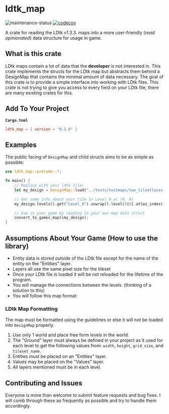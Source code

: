 # ldtk_map
![maintenance-status](https://img.shields.io/badge/maintenance-actively--developed-brightgreen.svg)
[![codecov](https://codecov.io/github/benlloyd50/ldtk_map/branch/master/graph/badge.svg?token=LIAEO385H6)](https://codecov.io/github/benlloyd50/ldtk_map)

A crate for reading the LDtk v1.3.3. maps into a more user-friendly (*read opinionated*) data structure for usage in game.

## What is this crate
LDtk maps contain a lot of data that the __developer__ is not interested in.
This crate implements the structs for the LDtk map but abstracts them behind a DesignMap that contains the minimal amount of data necessary.
The goal of this crate is to provide a simple interface into working with LDtk files.
This crate is not trying to give you access to every field on your LDtk file, there are many existing crates for this.

## Add To Your Project
**`Cargo.toml`**

```toml
ldtk_map = { version = "0.2.0" }
```

## Examples
The public facing of `DesignMap` and child structs aims to be as simple as possible:
```rust
use ldtk_map::prelude::*;

fn main() {
    // Replace with your ldtk file!
    let my_design = DesignMap::load("../tests/testmaps/two_tileatlases.ldtk");

    // Get some info about your tile in Level_0 at (0, 0)
    my_design.levels().get("Level_0").unwrap().level()[0].atlas_index();

    // Use in your game by reading to your own map data struct
    convert_to_games_map(&my_design);
}
```

## Assumptions About Your Game (How to use the library)
- Entity data is stored outside of the LDtk file except for the name of the entity on the "Entities" layer.
- Layers all use the same pixel size for the tileset
- Once your LDtk file is loaded it will be not reloaded for the lifetime of the program.
- You will manage the connections between the levels. (thinking of a solution to this)
- You will follow this map format:

### LDtk Map Formatting
The map must be formatted using the guidelines or else it will not be loaded into `DesignMap` properly.
1. Use only 1 world and place free form levels in the world.
2. The "Ground" layer must always be defined in your project as it used for each level to get the following values from: `width`, `height`, `grid_size`, and `tileset_name`.
3. Entities must be placed on an "Entities" layer.
4. Values may be placed on the "Values" layer.
5. All layers mentioned must be in each level.

## Contributing and Issues
Everyone is more than welcome to submit feature requests and bug fixes.
I will comb through these as frequently as possible and try to handle them accordingly.
